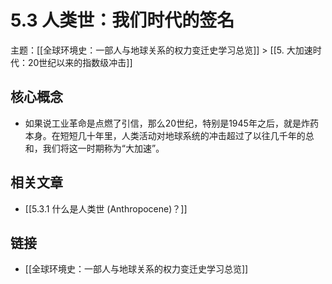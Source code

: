 # 5.3 人类世：我们时代的签名

主题：[[全球环境史：一部人与地球关系的权力变迁史学习总览]] > [[5. 大加速时代：20世纪以来的指数级冲击]]

## 核心概念

- 如果说工业革命是点燃了引信，那么20世纪，特别是1945年之后，就是炸药本身。在短短几十年里，人类活动对地球系统的冲击超过了以往几千年的总和，我们将这一时期称为“大加速”。

## 相关文章

- [[5.3.1 什么是人类世 (Anthropocene)？]]

## 链接

- [[全球环境史：一部人与地球关系的权力变迁史学习总览]]
